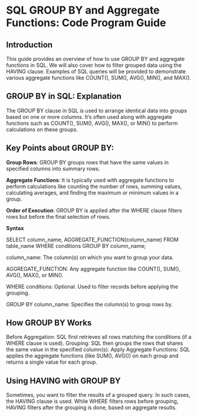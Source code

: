 # SQL GROUP BY and Aggregate Functions: Code Program Guide
## Introduction

This guide provides an overview of how to use GROUP BY and aggregate functions in SQL. We will also cover how to filter grouped data using the HAVING clause.
Examples of SQL queries will be provided to demonstrate various aggregate functions like COUNT(), SUM(), AVG(), MIN(), and MAX().

## GROUP BY in SQL: Explanation

The GROUP BY clause in SQL is used to arrange identical data into groups based on one or more columns. It’s often used along with aggregate functions such as COUNT(), SUM(), AVG(), MAX(), or MIN() to perform calculations on these groups.

## Key Points about GROUP BY:

**Group Rows**: GROUP BY groups rows that have the same values in specified columns into summary rows.

**Aggregate Functions**: It is typically used with aggregate functions to perform calculations like counting the number of rows, summing values, calculating averages, and finding the maximum or minimum values in a group.

**Order of Execution**: GROUP BY is applied after the WHERE clause filters rows but before the final selection of rows.

**Syntax**

SELECT column_name, AGGREGATE_FUNCTION(column_name)
FROM table_name
WHERE conditions
GROUP BY column_name;

column_name: The column(s) on which you want to group your data.

AGGREGATE_FUNCTION: Any aggregate function like COUNT(), SUM(), AVG(), MAX(), or MIN().

WHERE conditions: Optional. Used to filter records before applying the grouping.

GROUP BY column_name: Specifies the column(s) to group rows by.

## How GROUP BY Works

Before Aggregation: SQL first retrieves all rows matching the conditions (if a WHERE clause is used).
Grouping: SQL then groups the rows that shares the same value in the specified column(s).
Apply Aggregate Functions: SQL applies the aggregate functions (like SUM(), AVG()) on each group and returns a single value for each group.

## Using HAVING with GROUP BY

Sometimes, you want to filter the results of a grouped query. In such cases, the HAVING clause is used. While WHERE filters rows before grouping, HAVING filters after the grouping is done, based on aggregate results.







